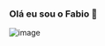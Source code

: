 ### Olá eu sou o Fabio 👋
![image](https://user-images.githubusercontent.com/90581105/135381577-7455a590-a1c9-4c14-ab96-df56c490b4fa.png)



